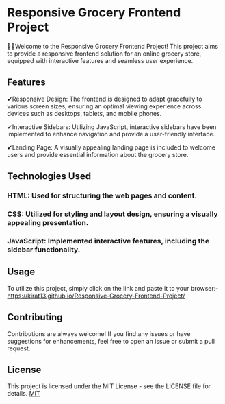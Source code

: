 
# Responsive Grocery Frontend Project
🙇‍♀️Welcome to the Responsive Grocery Frontend Project! This project aims to provide a responsive frontend solution for an online grocery store, equipped with interactive features and seamless user experience.






## Features

✔Responsive Design: The frontend is designed to adapt gracefully to various screen sizes, ensuring an optimal viewing experience across devices such as desktops, tablets, and mobile phones.

✔Interactive Sidebars: Utilizing JavaScript, interactive sidebars have been implemented to enhance navigation and provide a user-friendly interface.

✔Landing Page: A visually appealing landing page is included to welcome users and provide essential information about the grocery store.


## Technologies Used

### HTML: Used for structuring the web pages and content.

### CSS: Utilized for styling and layout design, ensuring a visually appealing presentation.

### JavaScript: Implemented interactive features, including the sidebar functionality.


## Usage
To utilize this project, simply click on the link and paste it to your browser:-
https://kirat13.github.io/Responsive-Grocery-Frontend-Project/



## Contributing

Contributions are always welcome!
 If you find any issues or have suggestions for enhancements, feel free to open an issue or submit a pull request.


## License

This project is licensed under the MIT License - see the LICENSE file for details.
[MIT](https://choosealicense.com/licenses/mit/)


